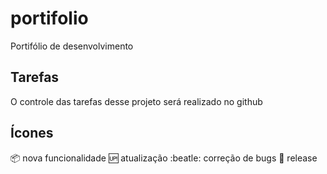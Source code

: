 # portifolio
Portifólio de desenvolvimento

## Tarefas
O controle das tarefas desse projeto será realizado no github

## Ícones

:package: nova funcionalidade
:up: atualização
:beatle: correção de bugs
:checkered_flag: release